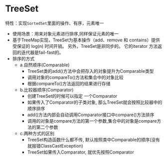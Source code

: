 # TreeSet

特性：实现`SortedSet`里面的操作、有序，元素唯一

- 使用场景：用来对象元素进行排序,同样保证元素的唯一
- 基于TreeMap实现，TreeSet为基本操作（add、remove 和 contains）提供受保证的 log(n) 时间开销。
  另外，TreeSet是非同步的。 它的iterator 方法返回的迭代器是fail-fast的。
- 排序的方式
  - a.自然顺序(Comparable)
    - TreeSet类的add()方法中会把存入的对象提升为Comparable类型
    - 调用对象的compareTo()方法和集合中的对象比较
    - 根据compareTo()方法返回的结果进行存储
  - b.比较器顺序(Comparator)
    - 创建TreeSet的时候可以指定 一个Comparator
    - 如果传入了Comparator的子类对象, 那么TreeSet就会按照比较器中的顺序排序
    - add()方法内部会自动调用Comparator接口中compare()方法排序
    - 调用的对象是compare方法的第一个参数,集合中的对象是compare方法的第二个参数
  - c.两种方式的区别
    - TreeSet构造函数什么都不传, 默认按照类中Comparable的顺序(没有就报错ClassCastException)
    - TreeSet如果传入Comparator, 就优先按照Comparator